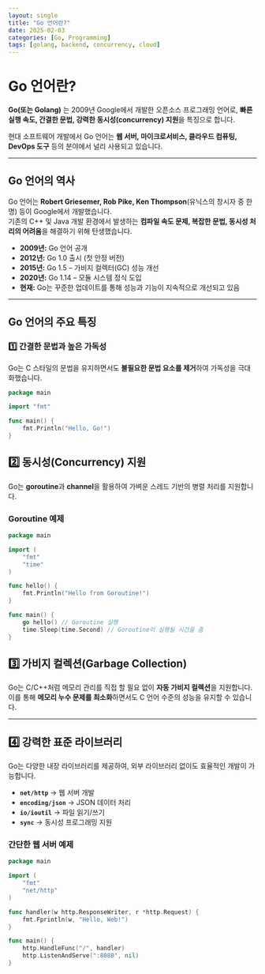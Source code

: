 ```yaml
---
layout: single
title: "Go 언어란?"
date: 2025-02-03
categories: [Go, Programming]
tags: [golang, backend, concurrency, cloud]
---
```


#  Go 언어란?

**Go(또는 Golang)** 는 2009년 Google에서 개발한 오픈소스 프로그래밍 언어로, **빠른 실행 속도, 간결한 문법, 강력한 동시성(concurrency) 지원**을 특징으로 합니다.  

현대 소프트웨어 개발에서 Go 언어는 **웹 서버, 마이크로서비스, 클라우드 컴퓨팅, DevOps 도구** 등의 분야에서 널리 사용되고 있습니다.

---

##  Go 언어의 역사

Go 언어는 **Robert Griesemer, Rob Pike, Ken Thompson**(유닉스의 창시자 중 한 명) 등이 Google에서 개발했습니다.  
기존의 C++ 및 Java 개발 환경에서 발생하는 **컴파일 속도 문제, 복잡한 문법, 동시성 처리의 어려움**을 해결하기 위해 탄생했습니다.

- **2009년:** Go 언어 공개  
- **2012년:** Go 1.0 출시 (첫 안정 버전)  
- **2015년:** Go 1.5 – 가비지 컬렉터(GC) 성능 개선  
- **2020년:** Go 1.14 – 모듈 시스템 정식 도입  
- **현재:** Go는 꾸준한 업데이트를 통해 성능과 기능이 지속적으로 개선되고 있음  

---

##  Go 언어의 주요 특징

### 1️⃣ 간결한 문법과 높은 가독성
Go는 C 스타일의 문법을 유지하면서도 **불필요한 문법 요소를 제거**하여 가독성을 극대화했습니다.

```go
package main

import "fmt"

func main() {
    fmt.Println("Hello, Go!")
}
```

## 2️⃣ 동시성(Concurrency) 지원

Go는 **goroutine**과 **channel**을 활용하여 가벼운 스레드 기반의 병렬 처리를 지원합니다.

### Goroutine 예제
```go
package main

import (
    "fmt"
    "time"
)

func hello() {
    fmt.Println("Hello from Goroutine!")
}

func main() {
    go hello() // Goroutine 실행
    time.Sleep(time.Second) // Goroutine이 실행될 시간을 줌
}
```

## 3️⃣ 가비지 컬렉션(Garbage Collection)

Go는 C/C++처럼 메모리 관리를 직접 할 필요 없이 **자동 가비지 컬렉션**을 지원합니다.  
이를 통해 **메모리 누수 문제를 최소화**하면서도 C 언어 수준의 성능을 유지할 수 있습니다.

---

## 4️⃣ 강력한 표준 라이브러리

Go는 다양한 내장 라이브러리를 제공하여, 외부 라이브러리 없이도 효율적인 개발이 가능합니다.

- **`net/http`** → 웹 서버 개발  
- **`encoding/json`** → JSON 데이터 처리  
- **`io/ioutil`** → 파일 읽기/쓰기  
- **`sync`** → 동시성 프로그래밍 지원  

### 간단한 웹 서버 예제
```go
package main

import (
    "fmt"
    "net/http"
)

func handler(w http.ResponseWriter, r *http.Request) {
    fmt.Fprintln(w, "Hello, Web!")
}

func main() {
    http.HandleFunc("/", handler)
    http.ListenAndServe(":8080", nil)
}
```

